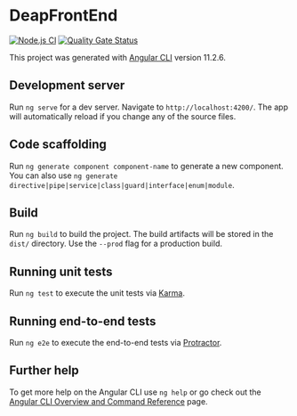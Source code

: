 # DeapFrontEnd

[![Node.js CI](https://github.com/darthrevanyunka/deap-frontend/actions/workflows/node.js.yml/badge.svg?branch=main)](https://github.com/darthrevanyunka/deap-frontend/actions/workflows/node.js.yml)
[![Quality Gate Status](https://sonarcloud.io/api/project_badges/measure?project=darthrevanyunka_deap-frontend&metric=alert_status)](https://sonarcloud.io/dashboard?id=darthrevanyunka_deap-frontend)

This project was generated with [Angular CLI](https://github.com/angular/angular-cli) version 11.2.6.

## Development server

Run `ng serve` for a dev server. Navigate to `http://localhost:4200/`. The app will automatically reload if you change any of the source files.

## Code scaffolding

Run `ng generate component component-name` to generate a new component. You can also use `ng generate directive|pipe|service|class|guard|interface|enum|module`.

## Build

Run `ng build` to build the project. The build artifacts will be stored in the `dist/` directory. Use the `--prod` flag for a production build.

## Running unit tests

Run `ng test` to execute the unit tests via [Karma](https://karma-runner.github.io).

## Running end-to-end tests

Run `ng e2e` to execute the end-to-end tests via [Protractor](http://www.protractortest.org/).

## Further help

To get more help on the Angular CLI use `ng help` or go check out the [Angular CLI Overview and Command Reference](https://angular.io/cli) page.

